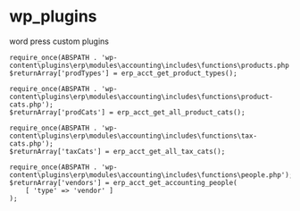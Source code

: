 # wp_plugins
word press custom plugins

    require_once(ABSPATH . 'wp-content\plugins\erp\modules\accounting\includes\functions\products.php');
    $returnArray['prodTypes'] = erp_acct_get_product_types();

    require_once(ABSPATH . 'wp-content\plugins\erp\modules\accounting\includes\functions\product-cats.php');
    $returnArray['prodCats'] = erp_acct_get_all_product_cats();

    require_once(ABSPATH . 'wp-content\plugins\erp\modules\accounting\includes\functions\tax-cats.php');
    $returnArray['taxCats'] = erp_acct_get_all_tax_cats();

    require_once(ABSPATH . 'wp-content\plugins\erp\modules\accounting\includes\functions\people.php');
    $returnArray['vendors'] = erp_acct_get_accounting_people(
        [ 'type' => 'vendor' ]
    );